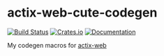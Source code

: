 # actix-web-cute-codegen

[![Build Status](https://travis-ci.org/DoumanAsh/actix-web-cute-codegen.svg?branch=master)](https://travis-ci.org/DoumanAsh/actix-web-cute-codegen)
[![Crates.io](https://img.shields.io/crates/v/actix-web-cute-codegen.svg)](https://crates.io/crates/actix-web-cute-codegen)
[![Documentation](https://docs.rs/actix-web-cute-codegen/badge.svg)](https://docs.rs/crate/actix-web-cute-codegen/)

My codegen macros for [actix-web](https://github.com/actix/actix-web)
